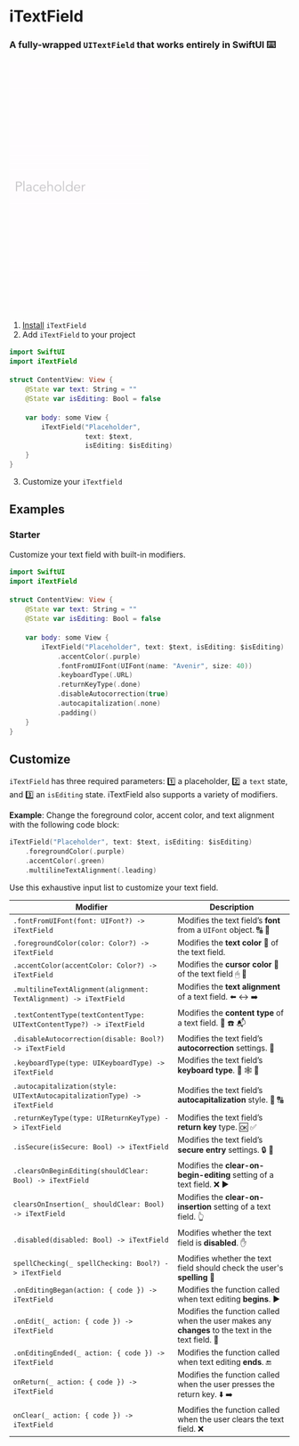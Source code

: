 # iTextField

### A fully-wrapped `UITextField` that works entirely in SwiftUI ⌨️

<img src="Demo/iTextFieldDemo1Light.gif" alt="drawing" width="250"/>

1. [Install](https://github.com/benjaminsage/iTextField/blob/master/INSTALL.md) `iTextField`
2. Add `iTextField` to your project
```swift
import SwiftUI
import iTextField

struct ContentView: View {
    @State var text: String = ""
    @State var isEditing: Bool = false

    var body: some View {
        iTextField("Placeholder",
                   text: $text,
                   isEditing: $isEditing)
    }
}
```
3. Customize your `iTextfield`


## Examples
### Starter
Customize your text field with built-in modifiers.
```swift
import SwiftUI
import iTextField

struct ContentView: View {
    @State var text: String = ""
    @State var isEditing: Bool = false

    var body: some View {
        iTextField("Placeholder", text: $text, isEditing: $isEditing)
            .accentColor(.purple)
            .fontFromUIFont(UIFont(name: "Avenir", size: 40))
            .keyboardType(.URL)
            .returnKeyType(.done)
            .disableAutocorrection(true)
            .autocapitalization(.none)
            .padding()
    }
}
```


## Customize
`iTextField` has three required parameters: 1️⃣ a placeholder, 2️⃣ a `text` state, and 3️⃣ an `isEditing` state. iTextField also supports a variety of modifiers.

**Example**: Change the foreground color, accent color, and text alignment with the following code block:
```swift
iTextField("Placeholder", text: $text, isEditing: $isEditing)
    .foregroundColor(.purple)
    .accentColor(.green)
    .multilineTextAlignment(.leading)
```

Use this exhaustive input list to customize your text field.

Modifier | Description
--- | ---
`.fontFromUIFont(font: UIFont?) -> iTextField` | Modifies the text field’s **font** from a `UIFont` object. 🔠 🔡
`.foregroundColor(color: Color?) -> iTextField` | Modifies the **text color** 🎨 of the text field.
`.accentColor(accentColor: Color?) -> iTextField` | Modifies the **cursor color** 🌈 of the text field 🖱 💬
`.multilineTextAlignment(alignment: TextAlignment) -> iTextField` | Modifies the **text alignment** of a text field. ⬅️ ↔️ ➡️
`.textContentType(textContentType: UITextContentType?) -> iTextField` | Modifies the **content type** of a text field. 📧 ☎️ 📬
`.disableAutocorrection(disable: Bool?) -> iTextField` | Modifies the text field’s **autocorrection** settings. 💬
`.keyboardType(type: UIKeyboardType) -> iTextField` | Modifies the text field’s **keyboard type**. 📩 🕸 🧒
`.autocapitalization(style: UITextAutocapitalizationType) -> iTextField` | Modifies the text field’s **autocapitalization** style. 🔡 🔠
`.returnKeyType(type: UIReturnKeyType) -> iTextField` | Modifies the text field’s **return key** type. 🆗 ✅
`.isSecure(isSecure: Bool) -> iTextField` | Modifies the text field’s **secure entry** settings. 🔒 🚨
`.clearsOnBeginEditing(shouldClear: Bool) -> iTextField` | Modifies the **clear-on-begin-editing** setting of a text field. ❌ ▶️
`clearsOnInsertion(_ shouldClear: Bool) -> iTextField` | Modifies the **clear-on-insertion** setting of a text field. 👆
`.disabled(disabled: Bool) -> iTextField` | Modifies whether the text field is **disabled**. ✋
`spellChecking(_ spellChecking: Bool?) -> iTextField` | Modifies whether the text field should check the user's **spelling** 🔡
`.onEditingBegan(action: { code }) -> iTextField` | Modifies the function called when text editing **begins**. ▶️
`.onEdit(_ action: { code }) -> iTextField` | Modifies the function called when the user makes any **changes** to the text in the text field. 💬
`.onEditingEnded(_ action: { code }) -> iTextField` | Modifies the function called when text editing **ends**. 🔚
`onReturn(_ action: { code }) -> iTextField` | Modifies the function called when the user presses the return key. ⬇️ ➡️
`onClear(_ action: { code }) -> iTextField` | Modifies the function called when the user clears the text field. ❌